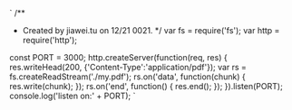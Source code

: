 `
/**
 * Created by jiawei.tu on 12/21 0021.
 */
var fs = require('fs');
var http = require('http');

const PORT = 3000;
http.createServer(function(req, res) {
    res.writeHead(200, {'Content-Type':'application/pdf'});
    var rs = fs.createReadStream('./my.pdf');
    rs.on('data', function(chunk) {
        res.write(chunk);
    });
    rs.on('end', function() {
        res.end();
    });
}).listen(PORT);
console.log('listen on:' + PORT);
`
